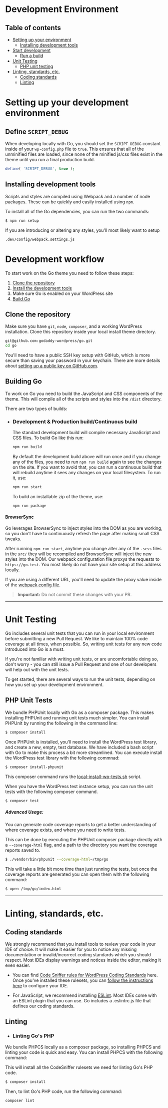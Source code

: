 # Development Environment

## Table of contents

* [Setting up your environment](#setting-up-your-environment)
	* [Installing development tools](#installing-development-tools)
* [Start development](#development-workflow)
	 * [Run a build](#building-go)
* [Unit Testing](#unit-testing)
	 * [PHP unit testing](#php-unit-tests)
* [Linting, standards, etc.](#linting-standards-etc)
	* [Coding standards](#coding-standards)
	* [Linting](#linting)

# Setting up your development environment

## Define `SCRIPT_DEBUG`

When developing locally with Go, you should set the `SCRIPT_DEBUG` constant inside of your `wp-config.php` file to `true`. This ensures that all of the unminified files are loaded, since none of the minified js/css files exist in the theme until you run a final production build.

```php
define( 'SCRIPT_DEBUG', true );
```

## Installing development tools

Scripts and styles are compiled using Webpack and a number of node packages. These can be quickly and easily installed using `npm`.

To install all of the Go dependencies, you can run the two commands:

```sh
$ npm run setup
```

If you are introducing or altering any styles, you'll most likely want to setup

`.dev/config/webpack.settings.js`

# Development workflow

To start work on the Go theme you need to follow these steps:

1. [Clone the repository](#clone-the-repository)
2. [Install the development tools](#installing-development-tools)
3. Make sure Go is enabled on your WordPress site
4. [Build Go](#building-go)

## Clone the repository

Make sure you have `git`, `node`, `composer`, and a working WordPress installation.
Clone this repository inside your local install theme directory.

```sh
git@github.com:godaddy-wordpress/go.git
cd go
```

 You'll need to have a public SSH key setup with GitHub, which is more secure than saving your password in your keychain.
 There are more details about [setting up a public key on GitHub.com](https://help.github.com/en/articles/adding-a-new-ssh-key-to-your-github-account).

## Building Go

To work on Go you need to build the JavaScript and CSS components of the theme. This will compile all of the scripts and styles into the `/dist` directory.

There are two types of builds:

* ### Development & Production build/Continuous build
	The standard development build will compile necessary JavaScript and CSS files. To build Go like this run:

	```sh
	npm run build
	```

	By default the development build above will run once and if you change any of the files, you need to run `npm run build` again to see the changes on the site. If you want to avoid that, you can run a continuous build that will rebuild anytime it sees any changes on your local filesystem. To run it, use:

	```sh
	npm run start
	```

	To build an installable zip of the theme, use:
	```sh
	npm run package
	```

#### BrowserSync

Go leverages BrowserSync to inject styles into the DOM as you are working, so you don't have to continuously refresh the page after making small CSS tweaks.

After running `npm run start`, anytime you change alter any of the `.scss` files in the `src/` they will be recompiled and BrowserSync will inject the new styles into the DOM. Our webpack configuration file proxys the requests to `https://go.test`. You most likely do not have your site setup at this address locally.

If you are using a different URL, you'll need to update the proxy value inside of the [webpack config file](https://github.com/godaddy-wordpress/go/blob/master/.dev/config/webpack.settings.js#L78).

> **Important:** Do not commit these changes with your PR.

---

# Unit Testing

Go includes several unit tests that you can run in your local environment before submitting a new Pull Request. We like to maintain 100% code coverage at all times, when possible. So, writing unit tests for any new code introduced into Go is a must.

If you're not familiar with writing unit tests, or are uncomfortable doing so, don't worry - you can still issue a Pull Request and one of our developers will help out with the unit tests.

To get started, there are several ways to run the unit tests, depending on how you set up your development environment.

## PHP Unit Tests

We bundle PHPUnit locally with Go as a composer package. This makes installing PHPUnit and running unit tests much simpler. You can install PHPUnit by running the following in the command line:

```sh
$ composer install
```

Once PHPUnit is installed, you'll need to install the WordPress test library, and create a new, empty, test database. We have included a bash script with Go to make this process a bit more streamlined. You can execute install the WordPress test library with the following commnad:

```sh
$ composer install-phpunit
```

This composer command runs the [local-install-wp-tests.sh](https://github.com/godaddy-wordpress/go/blob/master/.dev/deploy-scripts/install-wp-tests.sh) script.

When you have the WordPress test instance setup, you can run the unit tests with the following composer command.

```sh
$ composer test
```

##### Advanced Usage:

You can generate code coverage reports to get a better understanding of where coverage exists, and where you need to write tests.

This can be done by executing the PHPUnit composer package directly with a `--coverage-html` flag, and a path to the directory you want the coverage reports saved to.

```sh
$ ./vendor/bin/phpunit --coverage-html=/tmp/go
```

This will take a little bit more time than just running the tests, but once the coverage reports are generated you can open them with the following command:

```sh
$ open /tmp/go/index.html
```

---

# Linting, standards, etc.

## Coding standards

We strongly recommend that you install tools to review your code in your IDE of choice. It will make it easier for you to notice any missing documentation or invalid/incorrect coding standards which you should respect. Most IDEs display warnings and notices inside the editor, making it even easier.

- You can find [Code Sniffer rules for WordPress Coding Standards](https://github.com/WordPress-Coding-Standards/WordPress-Coding-Standards#installation) here. Once you've installed these rulesets, you can [follow the instructions here](https://github.com/WordPress-Coding-Standards/WordPress-Coding-Standards#how-to-use) to configure your IDE.

- For JavaScript, we recommend installing [ESLint](https://eslint.org/). Most IDEs come with an ESLint plugin that you can use. Go includes a .eslintrc.js file that defines our coding standards.

## Linting

* ### Linting Go's PHP

We bundle PHPCS locally as a composer package, so installing PHPCS and linting your code is quick and easy. You can install PHPCS with the following command:

This will install all the CodeSniffer rulesets we need for linting Go's PHP code.

```sh
$ composer install
```

Then, to lint Go's PHP code, run the following command:

```sh
composer lint
```

